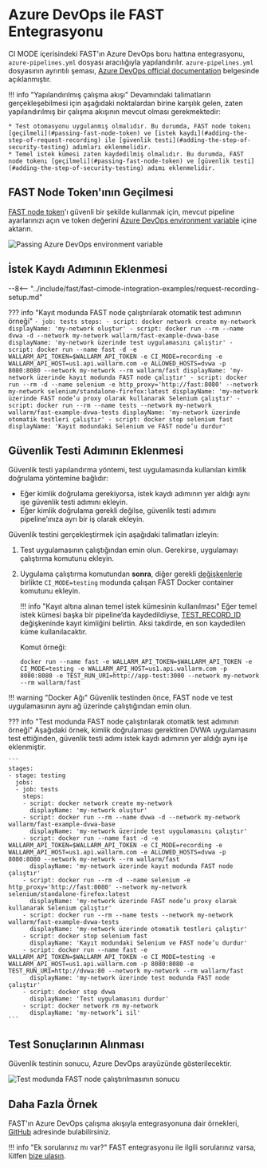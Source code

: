 # Azure DevOps ile FAST Entegrasyonu

CI MODE içerisindeki FAST'ın Azure DevOps boru hattına entegrasyonu, `azure-pipelines.yml` dosyası aracılığıyla yapılandırılır. `azure-pipelines.yml` dosyasının ayrıntılı şeması, [Azure DevOps official documentation](https://docs.microsoft.com/en-us/azure/devops/pipelines/yaml-schema?view=azure-devops&tabs=schema%2Cparameter-schema) belgesinde açıklanmıştır.

!!! info "Yapılandırılmış çalışma akışı"
    Devamındaki talimatların gerçekleşebilmesi için aşağıdaki noktalardan birine karşılık gelen, zaten yapılandırılmış bir çalışma akışının mevcut olması gerekmektedir:

    * Test otomasyonu uygulanmış olmalıdır. Bu durumda, FAST node tokenı [geçilmeli](#passing-fast-node-token) ve [istek kaydı](#adding-the-step-of-request-recording) ile [güvenlik testi](#adding-the-step-of-security-testing) adımları eklenmelidir.
    * Temel istek kümesi zaten kaydedilmiş olmalıdır. Bu durumda, FAST node tokenı [geçilmeli](#passing-fast-node-token) ve [güvenlik testi](#adding-the-step-of-security-testing) adımı eklenmelidir.

## FAST Node Token'ının Geçilmesi

[FAST node token](../../operations/create-node.md)'ı güvenli bir şekilde kullanmak için, mevcut pipeline ayarlarınızı açın ve token değerini [Azure DevOps environment variable](https://docs.microsoft.com/en-us/azure/devops/pipelines/process/variables?view=azure-devops&tabs=yaml%2Cbatch#environment-variables) içine aktarın.

![Passing Azure DevOps environment variable](../../../images/fast/poc/common/examples/azure-devops-cimode/azure-env-var-example.png)

## İstek Kaydı Adımının Eklenmesi

--8<-- "../include/fast/fast-cimode-integration-examples/request-recording-setup.md"

??? info "Kayıt modunda FAST node çalıştırılarak otomatik test adımının örneği"
    ```
    - job: tests
      steps:
      - script: docker network create my-network
        displayName: 'my-network oluştur'
      - script: docker run --rm --name dvwa -d --network my-network wallarm/fast-example-dvwa-base
        displayName: 'my-network üzerinde test uygulamasını çalıştır'
      - script: docker run --name fast -d -e WALLARM_API_TOKEN=$WALLARM_API_TOKEN -e CI_MODE=recording -e WALLARM_API_HOST=us1.api.wallarm.com -e ALLOWED_HOSTS=dvwa -p 8080:8080 --network my-network --rm wallarm/fast
        displayName: 'my-network üzerinde kayıt modunda FAST node çalıştır'
      - script: docker run --rm -d --name selenium -e http_proxy='http://fast:8080' --network my-network selenium/standalone-firefox:latest
        displayName: 'my-network üzerinde FAST node’u proxy olarak kullanarak Selenium çalıştır'
      - script: docker run --rm --name tests --network my-network wallarm/fast-example-dvwa-tests
        displayName: 'my-network üzerinde otomatik testleri çalıştır'
      - script: docker stop selenium fast
        displayName: 'Kayıt modundaki Selenium ve FAST node’u durdur'
    ```

## Güvenlik Testi Adımının Eklenmesi

Güvenlik testi yapılandırma yöntemi, test uygulamasında kullanılan kimlik doğrulama yöntemine bağlıdır:

* Eğer kimlik doğrulama gerekiyorsa, istek kaydı adımının yer aldığı aynı işe güvenlik testi adımını ekleyin.
* Eğer kimlik doğrulama gerekli değilse, güvenlik testi adımını pipeline’ınıza ayrı bir iş olarak ekleyin.

Güvenlik testini gerçekleştirmek için aşağıdaki talimatları izleyin:

1. Test uygulamasının çalıştığından emin olun. Gerekirse, uygulamayı çalıştırma komutunu ekleyin.
2. Uygulama çalıştırma komutundan __sonra__, diğer gerekli [değişkenlerle](../ci-mode-testing.md#environment-variables-in-testing-mode) birlikte `CI_MODE=testing` modunda çalışan FAST Docker container komutunu ekleyin.

    !!! info "Kayıt altına alınan temel istek kümesinin kullanılması"
        Eğer temel istek kümesi başka bir pipeline’da kaydedildiyse, [TEST_RECORD_ID](../ci-mode-testing.md#environment-variables-in-testing-mode) değişkeninde kayıt kimliğini belirtin. Aksi takdirde, en son kaydedilen küme kullanılacaktır.

    Komut örneği:

    ```
    docker run --name fast -e WALLARM_API_TOKEN=$WALLARM_API_TOKEN -e CI_MODE=testing -e WALLARM_API_HOST=us1.api.wallarm.com -p 8080:8080 -e TEST_RUN_URI=http://app-test:3000 --network my-network --rm wallarm/fast
    ```

!!! warning "Docker Ağı"
    Güvenlik testinden önce, FAST node ve test uygulamasının aynı ağ üzerinde çalıştığından emin olun.

??? info "Test modunda FAST node çalıştırılarak otomatik test adımının örneği"
    Aşağıdaki örnek, kimlik doğrulaması gerektiren DVWA uygulamasını test ettiğinden, güvenlik testi adımı istek kaydı adımının yer aldığı aynı işe eklenmiştir.

    ```
    stages:
    - stage: testing
      jobs:
      - job: tests
        steps:
        - script: docker network create my-network
          displayName: 'my-network oluştur'
        - script: docker run --rm --name dvwa -d --network my-network wallarm/fast-example-dvwa-base
          displayName: 'my-network üzerinde test uygulamasını çalıştır'
        - script: docker run --name fast -d -e WALLARM_API_TOKEN=$WALLARM_API_TOKEN -e CI_MODE=recording -e WALLARM_API_HOST=us1.api.wallarm.com -e ALLOWED_HOSTS=dvwa -p 8080:8080 --network my-network --rm wallarm/fast
          displayName: 'my-network üzerinde kayıt modunda FAST node çalıştır'
        - script: docker run --rm -d --name selenium -e http_proxy='http://fast:8080' --network my-network selenium/standalone-firefox:latest
          displayName: 'my-network üzerinde FAST node’u proxy olarak kullanarak Selenium çalıştır'
        - script: docker run --rm --name tests --network my-network wallarm/fast-example-dvwa-tests
          displayName: 'my-network üzerinde otomatik testleri çalıştır'
        - script: docker stop selenium fast
          displayName: 'Kayıt modundaki Selenium ve FAST node’u durdur'
        - script: docker run --name fast -e WALLARM_API_TOKEN=$WALLARM_API_TOKEN -e CI_MODE=testing -e WALLARM_API_HOST=us1.api.wallarm.com -p 8080:8080 -e TEST_RUN_URI=http://dvwa:80 --network my-network --rm wallarm/fast 
          displayName: 'my-network üzerinde test modunda FAST node çalıştır'
        - script: docker stop dvwa
          displayName: 'Test uygulamasını durdur'
        - script: docker network rm my-network
          displayName: 'my-network’i sil'
    ```

## Test Sonuçlarının Alınması

Güvenlik testinin sonucu, Azure DevOps arayüzünde gösterilecektir.

![Test modunda FAST node çalıştırılmasının sonucu](../../../images/fast/poc/common/examples/azure-devops-cimode/azure-ci-example.png)

## Daha Fazla Örnek

FAST'ın Azure DevOps çalışma akışıyla entegrasyonuna dair örnekleri, [GitHub](https://github.com/wallarm/fast-examples) adresinde bulabilirsiniz.

!!! info "Ek sorularınız mı var?"
    FAST entegrasyonu ile ilgili sorularınız varsa, lütfen [bize ulaşın](mailto:support@wallarm.com).